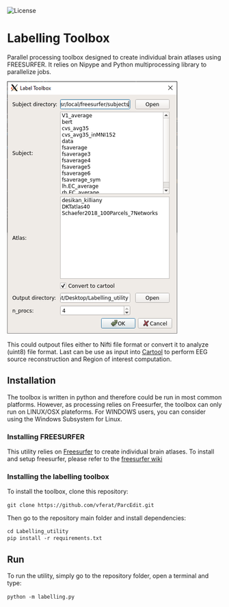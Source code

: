 ![License](https://img.shields.io/badge/license-BSD-green.svg)

# Labelling Toolbox
Parallel processing toolbox designed to create individual brain atlases using FREESURFER. It relies on Nipype and Python multiprocessing library to parallelize jobs.

![alt text]( img/label_toolbox.PNG "Label Toolbox")

This could outpout files either to Nifti file format or convert it to analyze (uint8) file format. Last can be use as input into [Cartool](https://sites.google.com/site/cartoolcommunity/) to perform EEG source reconstruction
and Region of interest computation.

## Installation

The toolbox is written in python and therefore could be run in most common platforms. However, as processing relies on Freesurfer, the toolbox can only run on LINUX/OSX plateforms.
For WINDOWS users, you can consider using the Windows Subsystem for Linux.

### Installing FREESURFER
 This utility relies on [Freesurfer](https://surfer.nmr.mgh.harvard.edu/) to
 create individual brain atlases. To install and setup freesurfer, please refer to
 the [freesurfer wiki](https://surfer.nmr.mgh.harvard.edu/fswiki/DownloadAndInstall)

 ### Installing the labelling toolbox

 To install the toolbox, clone this repository:

 `git clone https://github.com/vferat/ParcEdit.git`

 Then go to the repository main folder and install dependencies:

 ```
 cd Labelling_utility
 pip install -r requirements.txt
 ```


## Run

To run the utility, simply go to the repository folder, open a terminal and type:

`python -m labelling.py`
